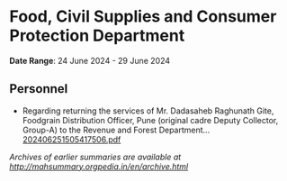 # Food, Civil Supplies and Consumer Protection Department

**Date Range**: 24 June 2024 - 29 June 2024


## Personnel
- Regarding returning the services of Mr. Dadasaheb Raghunath Gite, Foodgrain Distribution Officer, Pune (original cadre Deputy Collector, Group-A) to the Revenue and Forest Department...\
  [202406251505417506.pdf](https://gr.maharashtra.gov.in/Site/Upload/Government%20Resolutions/English/202406251505417506.pdf)


*Archives of earlier summaries are available at http://mahsummary.orgpedia.in/en/archive.html*